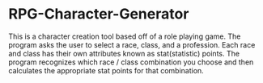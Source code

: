 # RPG-Character-Generator
This is a character creation tool based off of a role playing game. The program asks the user to select a race, class, and a profession.                        Each race and class has their own attributes known as stat(statistic)                        points.                         The program recognizes which race / class combination you choose and then calculates the appropriate stat points for that combination.
